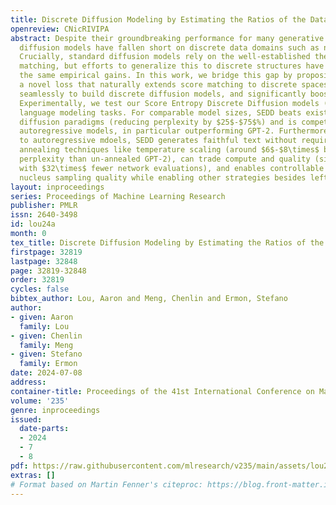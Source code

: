 ```yaml
---
title: Discrete Diffusion Modeling by Estimating the Ratios of the Data Distribution
openreview: CNicRIVIPA
abstract: Despite their groundbreaking performance for many generative modeling tasks,
  diffusion models have fallen short on discrete data domains such as natural language.
  Crucially, standard diffusion models rely on the well-established theory of score
  matching, but efforts to generalize this to discrete structures have not yielded
  the same empirical gains. In this work, we bridge this gap by proposing score entropy,
  a novel loss that naturally extends score matching to discrete spaces, integrates
  seamlessly to build discrete diffusion models, and significantly boosts performance.
  Experimentally, we test our Score Entropy Discrete Diffusion models (SEDD) on standard
  language modeling tasks. For comparable model sizes, SEDD beats existing language
  diffusion paradigms (reducing perplexity by $25$-$75$%) and is competitive with
  autoregressive models, in particular outperforming GPT-2. Furthermore, compared
  to autoregressive mdoels, SEDD generates faithful text without requiring distribution
  annealing techniques like temperature scaling (around $6$-$8\times$ better generative
  perplexity than un-annealed GPT-2), can trade compute and quality (similar quality
  with $32\times$ fewer network evaluations), and enables controllable infilling (matching
  nucleus sampling quality while enabling other strategies besides left to right prompting).
layout: inproceedings
series: Proceedings of Machine Learning Research
publisher: PMLR
issn: 2640-3498
id: lou24a
month: 0
tex_title: Discrete Diffusion Modeling by Estimating the Ratios of the Data Distribution
firstpage: 32819
lastpage: 32848
page: 32819-32848
order: 32819
cycles: false
bibtex_author: Lou, Aaron and Meng, Chenlin and Ermon, Stefano
author:
- given: Aaron
  family: Lou
- given: Chenlin
  family: Meng
- given: Stefano
  family: Ermon
date: 2024-07-08
address:
container-title: Proceedings of the 41st International Conference on Machine Learning
volume: '235'
genre: inproceedings
issued:
  date-parts:
  - 2024
  - 7
  - 8
pdf: https://raw.githubusercontent.com/mlresearch/v235/main/assets/lou24a/lou24a.pdf
extras: []
# Format based on Martin Fenner's citeproc: https://blog.front-matter.io/posts/citeproc-yaml-for-bibliographies/
---
```

